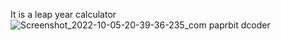 It is a leap year calculator 
![Screenshot_2022-10-05-20-39-36-235_com paprbit dcoder](https://user-images.githubusercontent.com/105304169/194096462-0e25d271-3e8a-4e7f-a5f7-545b8c73538a.jpg)
